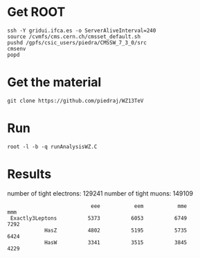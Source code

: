 
Get ROOT
====

    ssh -Y gridui.ifca.es -o ServerAliveInterval=240
    source /cvmfs/cms.cern.ch/cmsset_default.sh
    pushd /gpfs/csic_users/piedra/CMSSW_7_3_0/src
    cmsenv
    popd


Get the material
====

    git clone https://github.com/piedraj/WZ13TeV


Run
====

    root -l -b -q runAnalysisWZ.C


Results
====

 number of tight electrons: 129241
 number of tight muons:     149109

                               eee           eem           mme           mmm
     Exactly3Leptons          5373          6053          6749          7292
                HasZ          4802          5195          5735          6424
                HasW          3341          3515          3845          4229
